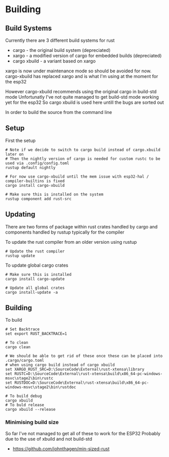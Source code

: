 # Building

## Build Systems

Currently there are 3 different build systems for rust

  * cargo - the original build system (depreciated)
  * xargo - a modified version of cargo for embedded builds (depreciated)
  * cargo xbuild - a variant based on xargo

xargo is now under maintenance mode so should be avoided for now.
cargo-xbuild has replaced xargo and is what I'm using at the moment for the esp32

However cargo-xbuild recommends using the original cargo in build-std mode
Unfortunatly I've not quite managed to get build-std mode working yet for the esp32
So cargo xbuild is used here untill the bugs are sorted out

In order to build the source from the command line

## Setup

First the setup
```
# Note if we decide to switch to cargo build instead of cargo.xbuild later on
# Then the nightly version of cargo is needed for custom rustc to be used via .config/config.toml
rustup default nightly

# For now use cargo-xbuild until the mem issue with esp32-hal / compiler-builtins is fixed
cargo install cargo-xbuild

# Make sure this is installed on the system
rustup component add rust-src
```

## Updating

There are two forms of package within rust
crates handled by cargo and components handled by rustup typically for the compiler

To update the rust compiler from an older version using rustup
```
# Update the rust compiler
rustup update
```

To update global cargo crates
```
# Make sure this is installed
cargo install cargo-update

# Update all global crates
cargo install-update -a
```


## Building

To build
```
# Set Backtrace
set export RUST_BACKTRACE=1

# To clean
cargo clean

# We should be able to get rid of these once these can be placed into .cargo/cargo.toml
# when using cargo build instead of cargo xbuild
set XARGO_RUST_SRC=D:\SourceCode\External\rust-xtensa\library
set RUSTC=D:\SourceCode\External\rust-xtensa\build\x86_64-pc-windows-msvc\stage2\bin\rustc
set RUSTDOC=D:\SourceCode\External\rust-xtensa\build\x86_64-pc-windows-msvc\stage2\bin\rustdoc

# To build debug
cargo xbuild
# To buld release
cargo xbuild --release
```

### Minimising build size

So far I've not managed to get all of these to work for the ESP32
Probably due to the use of xbuild and not build-std

  * https://github.com/johnthagen/min-sized-rust
